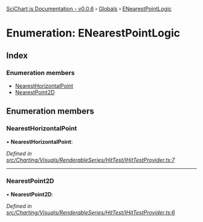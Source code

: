 [SciChart.js Documentation - v0.0.6](../README.md) › [Globals](../globals.md) › [ENearestPointLogic](enearestpointlogic.md)

# Enumeration: ENearestPointLogic

## Index

### Enumeration members

* [NearestHorizontalPoint](enearestpointlogic.md#nearesthorizontalpoint)
* [NearestPoint2D](enearestpointlogic.md#nearestpoint2d)

## Enumeration members

###  NearestHorizontalPoint

• **NearestHorizontalPoint**:

*Defined in [src/Charting/Visuals/RenderableSeries/HitTest/IHitTestProvider.ts:7](https://github.com/ABTSoftware/SciChart.Dev/blob/272ab7fc7f/Web/src/SciChart/src/Charting/Visuals/RenderableSeries/HitTest/IHitTestProvider.ts#L7)*

___

###  NearestPoint2D

• **NearestPoint2D**:

*Defined in [src/Charting/Visuals/RenderableSeries/HitTest/IHitTestProvider.ts:6](https://github.com/ABTSoftware/SciChart.Dev/blob/272ab7fc7f/Web/src/SciChart/src/Charting/Visuals/RenderableSeries/HitTest/IHitTestProvider.ts#L6)*

